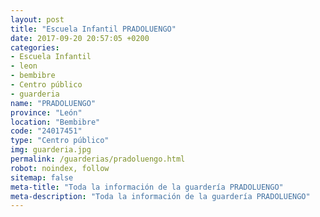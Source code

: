 ```yaml
---
layout: post
title: "Escuela Infantil PRADOLUENGO"
date: 2017-09-20 20:57:05 +0200
categories:
- Escuela Infantil
- leon
- bembibre
- Centro público
- guarderia
name: "PRADOLUENGO"
province: "León"
location: "Bembibre"
code: "24017451"
type: "Centro público"
img: guarderia.jpg
permalink: /guarderias/pradoluengo.html
robot: noindex, follow
sitemap: false
meta-title: "Toda la información de la guardería PRADOLUENGO"
meta-description: "Toda la información de la guardería PRADOLUENGO"
---
```

